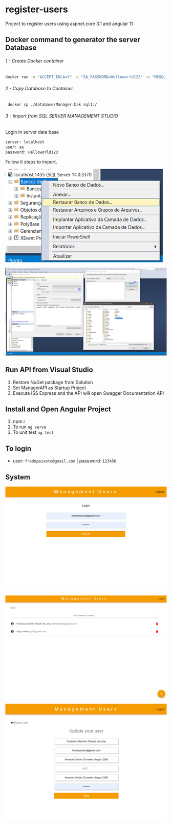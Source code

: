 # register-users
Project to register users using aspnet.core 3.1 and angular 11

## Docker command to generator the server Database
###### 1 - Create Docker container

```sh
docker run -e "ACCEPT_EULA=Y" -e "SA_PASSWORD=Helloworld123" -e "MSSQL_PID=Express" -p 1433:1433  --name sql1 -d mcr.microsoft.com/mssql/server:2017-latest
```

 ###### 2 - Copy Database to Container
```sh
 docker cp ./database/Manager.bak sql1:/ 
```

###### 3 - Import from SQL SERVER MANAGEMENT STUDIO
Login in server data base

```
server: localhost
user: sa
password: Helloworld123
```

Follow it steps to import.

![alt text](database/1.PNG "Restore")


![alt text](database/2.PNG "Select")

## Run API from Visual Studio 

1. Restore NuGet package from Solution
2. Set ManagerAPI as Startup Project
3. Execute ISS Express and the API will open Swagger Documentation API

## Install and Open Angular Project 

1.  npm i
2. To run `ng serve`
3. To unit test `ng test`

## To login

- user: `fredmpeixoto@gmail.com` | password: `123456`

## System

![alt text](system/1.PNG "Login")

![alt text](system/2.PNG "List")

![alt text](system/3.PNG "Form")


